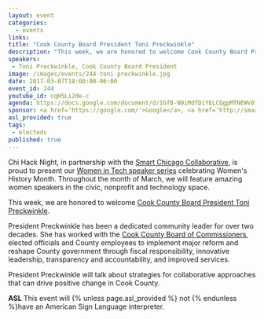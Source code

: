 ```yaml
---
layout: event
categories:
  - events 
links:
title: "Cook County Board President Toni Preckwinkle"
description: "This week, we are honored to welcome Cook County Board President Toni Preckwinkle to Chi Hack Night. As a dedicated community leader for over two decades, President Preckwinkle will talk about strategies for collaborative approaches that can drive positive change in Cook County."
speakers:
 - Toni Preckwinkle, Cook County Board President
image: /images/events/244-toni-preckwinkle.jpg
date: 2017-03-07T18:00:00-06:00
event_id: 244
youtube_id: cqH5Li2de-c
agenda: https://docs.google.com/document/d/1GfB-N9iMdfDiYELCQgpMTNEWV07ToccuY4DHsMtGMgQ/edit#
sponsor: <a href='https://google.com/'>Google</a>, <a href='http://smartchicagocollaborative.org/'>Smart Chicago</a>
asl_provided: true
tags: 
 - electeds
published: true
---
```


Chi Hack Night, in partnership with the [Smart Chicago Collaborative](http://smartchicagocollaborative.org/), is proud to present our [Women in Tech speaker series](https://chihacknight.org/blog/2017/03/07/presenting-the-women-in-tech-speaker-series.html) celebrating Women's History Month. Throughout the month of March, we will feature amazing women speakers in the civic, nonprofit and technology space.

This week, we are honored to welcome [Cook County Board President Toni Preckwinkle](https://www.cookcountyil.gov/person/toni-preckwinkle).

President Preckwinkle has been a dedicated community leader for over two decades. She has worked with the [Cook County Board of Commissioners](https://www.cookcountyil.gov/board-of-commissioners), elected officials and County employees to implement major reform and reshape County government through fiscal responsibility, innovative leadership, transparency and accountability, and improved services.

President Preckwinkle will talk about strategies for collaborative approaches that can drive positive change in Cook County.

**ASL** This event will {% unless page.asl_provided %} not {% endunless %}have an American Sign Language interpreter.
